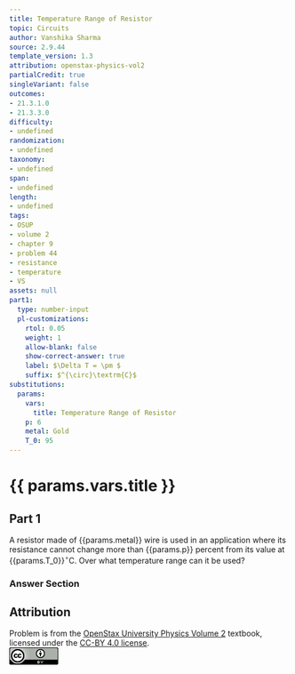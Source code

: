 ```yaml
---
title: Temperature Range of Resistor
topic: Circuits
author: Vanshika Sharma
source: 2.9.44
template_version: 1.3
attribution: openstax-physics-vol2
partialCredit: true
singleVariant: false
outcomes:
- 21.3.1.0
- 21.3.3.0
difficulty:
- undefined
randomization:
- undefined
taxonomy:
- undefined
span:
- undefined
length:
- undefined
tags:
- OSUP
- volume 2
- chapter 9
- problem 44
- resistance
- temperature
- VS
assets: null
part1:
  type: number-input
  pl-customizations:
    rtol: 0.05
    weight: 1
    allow-blank: false
    show-correct-answer: true
    label: $\Delta T = \pm $
    suffix: $^{\circ}\textrm{C}$
substitutions:
  params:
    vars:
      title: Temperature Range of Resistor
    p: 6
    metal: Gold
    T_0: 95
---
```

# {{ params.vars.title }}

## Part 1

A resistor made of {{params.metal}} wire is used in an application where its resistance cannot change more than {{params.p}} percent from its value at {{params.T_0}}$^{\circ}\textrm{C}$.
Over what temperature range can it be used?

### Answer Section

## Attribution

Problem is from the [OpenStax University Physics Volume 2](https://openstax.org/details/books/university-physics-volume-2) textbook, licensed under the [CC-BY 4.0 license](https://creativecommons.org/licenses/by/4.0/).<br>![Image representing the Creative Commons 4.0 BY license.](https://raw.githubusercontent.com/firasm/bits/master/by.png)